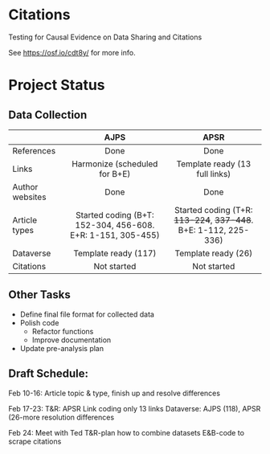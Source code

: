 # Citations
Testing for Causal Evidence on Data Sharing and Citations

See https://osf.io/cdt8y/ for more info.

# Project Status
## Data Collection

||AJPS|APSR|
---|:---:|:---:
References|Done|Done
Links|Harmonize (scheduled for B+E)|Template ready (13 full links)
Author websites|Done|Done
Article types|Started coding (B+T: 152-304, 456-608. E+R: 1-151, 305-455) |Started coding (T+R: ~~113-224~~, ~~337-448~~. B+E: 1-112, 225-336)
Dataverse|Template ready (117)|Template ready (26)
Citations|Not started|Not started

## Other Tasks
+ Define final file format for collected data
+ Polish code
  + Refactor functions
  + Improve documentation
+ Update pre-analysis plan

## Draft Schedule:
Feb 10-16: Article topic & type, finish up and resolve differences

Feb 17-23: T&R: APSR Link coding only 13 links
Dataverse: AJPS (118), APSR (26-more resolution differences

Feb 24: 
Meet with Ted
T&R-plan how to combine datasets
E&B-code to scrape citations
